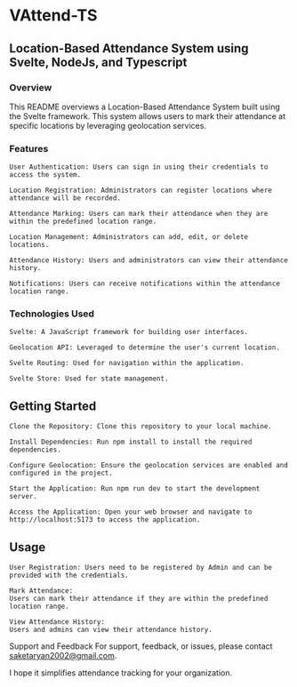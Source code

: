 # VAttend-TS
## Location-Based Attendance System using Svelte, NodeJs, and Typescript

### Overview
This README overviews a Location-Based Attendance System built using the Svelte framework. This system allows users to mark their attendance at specific locations by leveraging geolocation services.

### Features
````
User Authentication: Users can sign in using their credentials to access the system.

Location Registration: Administrators can register locations where attendance will be recorded.

Attendance Marking: Users can mark their attendance when they are within the predefined location range.

Location Management: Administrators can add, edit, or delete locations.

Attendance History: Users and administrators can view their attendance history.

Notifications: Users can receive notifications within the attendance location range.
````
### Technologies Used
```
Svelte: A JavaScript framework for building user interfaces.

Geolocation API: Leveraged to determine the user's current location.

Svelte Routing: Used for navigation within the application.

Svelte Store: Used for state management.
```

## Getting Started
```
Clone the Repository: Clone this repository to your local machine.

Install Dependencies: Run npm install to install the required dependencies.

Configure Geolocation: Ensure the geolocation services are enabled and configured in the project.

Start the Application: Run npm run dev to start the development server.

Access the Application: Open your web browser and navigate to http://localhost:5173 to access the application.
```
## Usage
```
User Registration: Users need to be registered by Admin and can be provided with the credentials.

Mark Attendance:
Users can mark their attendance if they are within the predefined location range.

View Attendance History:
Users and admins can view their attendance history.
```

Support and Feedback
For support, feedback, or issues, please contact saketaryan2002@gmail.com.

I hope it simplifies attendance tracking for your organization.
